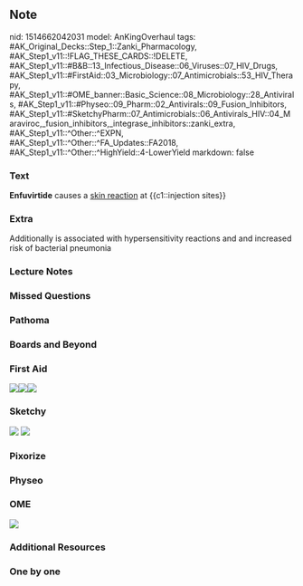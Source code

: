 ## Note
nid: 1514662042031
model: AnKingOverhaul
tags: #AK_Original_Decks::Step_1::Zanki_Pharmacology, #AK_Step1_v11::!FLAG_THESE_CARDS::!DELETE, #AK_Step1_v11::#B&B::13_Infectious_Disease::06_Viruses::07_HIV_Drugs, #AK_Step1_v11::#FirstAid::03_Microbiology::07_Antimicrobials::53_HIV_Therapy, #AK_Step1_v11::#OME_banner::Basic_Science::08_Microbiology::28_Antivirals, #AK_Step1_v11::#Physeo::09_Pharm::02_Antivirals::09_Fusion_Inhibitors, #AK_Step1_v11::#SketchyPharm::07_Antimicrobials::06_Antivirals_HIV::04_Maraviroc,_fusion_inhibitors,_integrase_inhibitors::zanki_extra, #AK_Step1_v11::^Other::^EXPN, #AK_Step1_v11::^Other::^FA_Updates::FA2018, #AK_Step1_v11::^Other::^HighYield::4-LowerYield
markdown: false

### Text
<b>Enfuvirtide</b> causes a <u>skin reaction</u> at {{c1::injection
sites}}

### Extra
Additionally is associated with hypersensitivity reactions and and increased risk of bacterial pneumonia

### Lecture Notes


### Missed Questions


### Pathoma


### Boards and Beyond


### First Aid
<img src="paste-231765025226755.jpg"><img src=
"paste-86719684673539.jpg"><img src="paste-547165948608515.jpg">

### Sketchy
<img src="paste-297559629234177.jpg"> <img src=
"paste-ab529ea640ee267cfb3b455ee1a9bb986dcdcc67.png">

### Pixorize


### Physeo


### OME
<div class="ome-widget">
  <a href=
  "https://onlinemeded.org/spa/microbiology/antivirals/acquire?ref=anki">
  <img src="_OME_AnkiFlashcards_Lesson_6.png"></a>
</div>

### Additional Resources


### One by one

